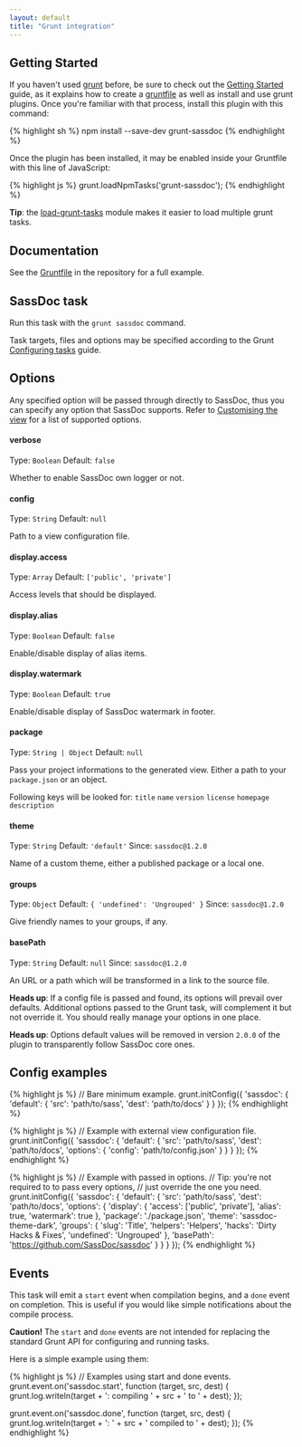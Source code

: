 ```yaml
---
layout: default
title: "Grunt integration"
---
```


## Getting Started

If you haven't used [grunt](http://gruntjs.com/) before, be sure to check out
the [Getting Started](http://gruntjs.com/getting-started) guide, as it explains how
to create a [gruntfile](http://gruntjs.com/getting-started) as well as install
and use grunt plugins. Once you're familiar with that process, install this
plugin with this command:

{% highlight sh %}
npm install --save-dev grunt-sassdoc
{% endhighlight %}

Once the plugin has been installed, it may be enabled inside your Gruntfile with
this line of JavaScript:

{% highlight js %}
grunt.loadNpmTasks('grunt-sassdoc');
{% endhighlight %}

<p class="note note--info">
  <strong>Tip</strong>:
  the <a href="https://github.com/sindresorhus/load-grunt-tasks">load-grunt-tasks</a>
  module makes it easier to load multiple grunt tasks.
</p>


## Documentation

See the [Gruntfile](https://github.com/sassdoc/grunt-sassdoc/blob/master/Gruntfile.js)
in the repository for a full example.


## SassDoc task

Run this task with the `grunt sassdoc` command.

Task targets, files and options may be specified according to the Grunt
[Configuring tasks](http://gruntjs.com/configuring-tasks) guide.


## Options

Any specified option will be passed through directly to SassDoc, thus you can
specify any option that SassDoc supports.
Refer to [Customising the view](/customising-the-view/) for a list of supported options.


#### verbose

Type: `Boolean`
Default: `false`

Whether to enable SassDoc own logger or not.


#### config

Type: `String`
Default: `null`

Path to a view configuration file.


#### display.access

Type: `Array`
Default: `['public', 'private']`

Access levels that should be displayed.


#### display.alias

Type: `Boolean`
Default: `false`

Enable/disable display of alias items.


#### display.watermark

Type: `Boolean`
Default: `true`

Enable/disable display of SassDoc watermark in footer.


#### package

Type: `String | Object`
Default: `null`

Pass your project informations to the generated view.
Either a path to your `package.json` or an object.

Following keys will be looked for:
`title`
`name`
`version`
`license`
`homepage`
`description`


#### theme


Type: `String`
Default: `'default'`
Since: `sassdoc@1.2.0`

Name of a custom theme, either a published package or a local one.


#### groups

Type: `Object`
Default: `{ 'undefined': 'Ungrouped' }`
Since: `sassdoc@1.2.0`

Give friendly names to your groups, if any.


#### basePath

Type: `String`
Default: `null`
Since: `sassdoc@1.2.0`

An URL or a path which will be transformed in a link to the source file.


<p class="note note--info">
  <strong>Heads up</strong>: If a config file is passed
and found, its options will prevail over defaults. Additional options passed to
the Grunt task, will complement it but not override it.
You should really manage your options in one place.
</p>

<p class="note note--info">
  <strong>Heads up</strong>: Options default values will be removed in version
  <code>2.0.0</code> of the plugin to transparently follow SassDoc core ones.
</p>


## Config examples

{% highlight js %}
// Bare minimum example.
grunt.initConfig({
  'sassdoc': {
    'default': {
      'src': 'path/to/sass',
      'dest': 'path/to/docs'
    }
  }
});
{% endhighlight %}

{% highlight js %}
// Example with external view configuration file.
grunt.initConfig({
  'sassdoc': {
    'default': {
      'src': 'path/to/sass',
      'dest': 'path/to/docs',
      'options': {
        'config': 'path/to/config.json'
      }
    }
  }
});
{% endhighlight %}

{% highlight js %}
// Example with passed in options.
// Tip: you're not required to to pass every options,
// just override the one you need.
grunt.initConfig({
  'sassdoc': {
    'default': {
      'src': 'path/to/sass',
      'dest': 'path/to/docs',
      'options': {
        'display': {
          'access': ['public', 'private'],
          'alias': true,
          'watermark': true
        },
        'package': './package.json',
        'theme': 'sassdoc-theme-dark',
        'groups': {
          'slug': 'Title',
          'helpers': 'Helpers',
          'hacks': 'Dirty Hacks & Fixes',
          'undefined': 'Ungrouped'
        },
        'basePath': 'https://github.com/SassDoc/sassdoc'
      }
    }
  }
});
{% endhighlight %}


## Events

This task will emit a `start` event when compilation begins, and a `done` event on completion.
This is useful if you would like simple notifications about the compile process.

<p class="note  note--danger"><strong>Caution!</strong> The <code>start</code> and <code>done</code> events are not intended for replacing the standard Grunt API for configuring and running tasks.</p>

Here is a simple example using them:

{% highlight js %}
// Examples using start and done events.
grunt.event.on('sassdoc.start', function (target, src, dest) {
  grunt.log.writeln(target + ': compiling ' + src + ' to ' + dest);
});

grunt.event.on('sassdoc.done', function (target, src, dest) {
  grunt.log.writeln(target + ': ' + src + ' compiled to ' + dest);
});
{% endhighlight %}
